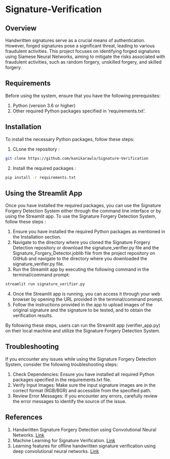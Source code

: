 # Signature-Verification

## Overview 
Handwritten signatures serve as a crucial means of authentication. However, forged signatures pose a significant threat, leading to various fraudulent activities. This project focuses on identifying forged signatures using Siamese Neural Networks, aiming to mitigate the risks associated with fraudulent activities, such as random forgery, unskilled forgery, and skilled forgery.

## Requirements 
Before using the system, ensure that you have the following prerequisites:
1. Python (version 3.6 or higher)
2. Other required Python packages specified in 'requirements.txt'.

## Installation 
To install the necessary Python packages, follow these steps:
1. CLone the repository :
```bash
git clone https://github.com/kanikarawlo/Signature-Verification
```
2. Install the required packages :
```bash
pip install -r requirements.txt
```
## Using the Streamlit App
Once you have installed the required packages, you can use the Signature Forgery Detection System either through the command line interface or by using the Streamlit app.
To use the Signature Forgery Detection System, follow these steps :
1. Ensure you have installed the required Python packages as mentioned in the Installation section.
2. Navigate to the directory where you cloned the Signature Forgery Detection repository or download the signature_verifier.py file and the Signature_Forgery_Detector.joblib file from the project repository on GitHub and navigate to the directory where you downloaded the signature_verifier.py file.
3. Run the Streamlit app by executing the following command in the terminal/command prompt:
```bash
streamlit run signature_verifier.py
```
4. Once the Streamlit app is running, you can access it through your web browser by opening the URL provided in the terminal/command prompt.
5. Follow the instructions provided in the app to upload images of the original signature and the signature to be tested, and to obtain the verification results.
   
By following these steps, users can run the Streamlit app (verifier_app.py) on their local machine and utilize the Signature Forgery Detection System.

## Troubleshooting
If you encounter any issues while using the Signature Forgery Detection System, consider the following troubleshooting steps:
1. Check Dependencies: Ensure you have installed all required Python packages specified in the requirements.txt file.
2. Verify Input Images: Make sure the input signature images are in the correct format (RGB/BGR) and accessible from the specified path.
3. Review Error Messages: If you encounter any errors, carefully review the error messages to identify the source of the issue.

## References 
1. Handwritten Signature Forgery Detection using Convolutional Neural Networks. [Link](https://www.sciencedirect.com/science/article/pii/S1877050918320301)
2. Machine Learning for Signature Verification. [Link](https://link.springer.com/chapter/10.1007/11949619_68)
3. Learning features for offline handwritten signature verification using deep convolutional neural networks. [Link](https://www.sciencedirect.com/science/article/pii/S0031320317302017)
